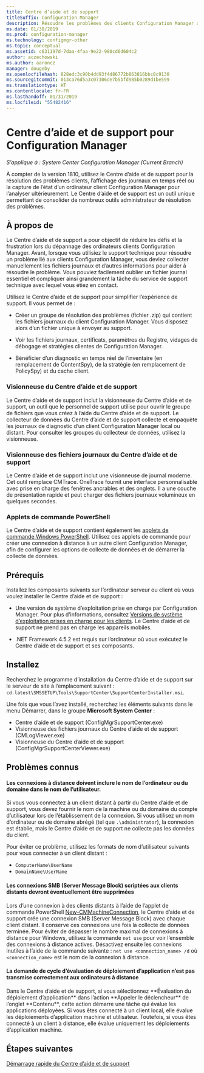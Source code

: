 ```yaml
---
title: Centre d’aide et de support
titleSuffix: Configuration Manager
description: Résoudre les problèmes des clients Configuration Manager avec le Centre d’aide et de support.
ms.date: 01/30/2019
ms.prod: configuration-manager
ms.technology: configmgr-other
ms.topic: conceptual
ms.assetid: c631197d-7daa-4faa-9e22-980cd6d604c2
author: aczechowski
ms.author: aaroncz
manager: dougeby
ms.openlocfilehash: 828edc3c90b4dd93f4d86772b863816bbc8c9130
ms.sourcegitcommit: 013ca76d5a3c07306de7b5bfd985b0289d1be599
ms.translationtype: HT
ms.contentlocale: fr-FR
ms.lasthandoff: 01/31/2019
ms.locfileid: "55482416"
---
```

# <a name="support-center-for-configuration-manager"></a>Centre d’aide et de support pour Configuration Manager

*S’applique à : System Center Configuration Manager (Current Branch)*

<!--1357489--> À compter de la version 1810, utilisez le Centre d’aide et de support pour la résolution des problèmes clients, l’affichage des journaux en temps réel ou la capture de l’état d’un ordinateur client Configuration Manager pour l’analyser ultérieurement. Le Centre d’aide et de support est un outil unique permettant de consolider de nombreux outils administrateur de résolution des problèmes. 



## <a name="about"></a>À propos de 

Le Centre d’aide et de support a pour objectif de réduire les défis et la frustration lors du dépannage des ordinateurs clients Configuration Manager. Avant, lorsque vous utilisiez le support technique pour résoudre un problème lié aux clients Configuration Manager, vous deviez collecter manuellement les fichiers journaux et d’autres informations pour aider à résoudre le problème. Vous pouviez facilement oublier un fichier journal essentiel et compliquer ainsi grandement la tâche du service de support technique avec lequel vous étiez en contact.

Utilisez le Centre d’aide et de support pour simplifier l’expérience de support. Il vous permet de :

 - Créer un groupe de résolution des problèmes (fichier .zip) qui contient les fichiers journaux du client Configuration Manager. Vous disposez alors d’un fichier unique à envoyer au support.  

 - Voir les fichiers journaux, certificats, paramètres du Registre, vidages de débogage et stratégies clientes de Configuration Manager.  

 - Bénéficier d’un diagnostic en temps réel de l’inventaire (en remplacement de ContentSpy), de la stratégie (en remplacement de PolicySpy) et du cache client.  


### <a name="support-center-viewer"></a>Visionneuse du Centre d’aide et de support

Le Centre d’aide et de support inclut la visionneuse du Centre d’aide et de support, un outil que le personnel de support utilise pour ouvrir le groupe de fichiers que vous créez à l’aide du Centre d’aide et de support. Le collecteur de données du Centre d’aide et de support collecte et empaquète les journaux de diagnostic d’un client Configuration Manager local ou distant. Pour consulter les groupes du collecteur de données, utilisez la visionneuse.


### <a name="support-center-log-file-viewer"></a>Visionneuse des fichiers journaux du Centre d’aide et de support

Le Centre d’aide et de support inclut une visionneuse de journal moderne. Cet outil remplace CMTrace. OneTrace fournit une interface personnalisable avec prise en charge des fenêtres ancrables et des onglets. Il a une couche de présentation rapide et peut charger des fichiers journaux volumineux en quelques secondes.


### <a name="powershell-cmdlets"></a>Applets de commande PowerShell

Le Centre d’aide et de support contient également les [applets de commande Windows PowerShell](https://go.microsoft.com/fwlink/?linkid=397830). Utilisez ces applets de commande pour créer une connexion à distance à un autre client Configuration Manager, afin de configurer les options de collecte de données et de démarrer la collecte de données.



## <a name="prerequisites"></a>Prérequis

Installez les composants suivants sur l’ordinateur serveur ou client où vous voulez installer le Centre d’aide et de support :

- Une version de système d’exploitation prise en charge par Configuration Manager. Pour plus d’informations, consultez [Versions de système d’exploitation prises en charge pour les clients](/sccm/core/plan-design/configs/supported-operating-systems-for-clients-and-devices). Le Centre d’aide et de support ne prend pas en charge les appareils mobiles.  

- .NET Framework 4.5.2 est requis sur l’ordinateur où vous exécutez le Centre d’aide et de support et ses composants.  



## <a name="install"></a>Installez

Recherchez le programme d’installation du Centre d’aide et de support sur le serveur de site à l’emplacement suivant : `cd.latest\SMSSETUP\Tools\SupportCenter\SupportCenterInstaller.msi`.

Une fois que vous l’avez installé, recherchez les éléments suivants dans le menu Démarrer, dans le groupe **Microsoft System Center** :  
- Centre d’aide et de support (ConfigMgrSupportCenter.exe)  
- Visionneuse des fichiers journaux du Centre d’aide et de support (CMLogViewer.exe)  
- Visionneuse du Centre d’aide et de support (ConfigMgrSupportCenterViewer.exe)  



## <a name="known-issues"></a>Problèmes connus 

#### <a name="remote-connections-must-include-computer-name-or-domain-as-part-of-the-user-name"></a>Les connexions à distance doivent inclure le nom de l’ordinateur ou du domaine dans le nom de l’utilisateur.
Si vous vous connectez à un client distant à partir du Centre d’aide et de support, vous devez fournir le nom de la machine ou du domaine du compte d’utilisateur lors de l’établissement de la connexion. Si vous utilisez un nom d’ordinateur ou de domaine abrégé (tel que `.\administrator`), la connexion est établie, mais le Centre d’aide et de support ne collecte pas les données du client. 

Pour éviter ce problème, utilisez les formats de nom d’utilisateur suivants pour vous connecter à un client distant : 
- `ComputerName\UserName`  
- `DomainName\UserName`  

#### <a name="scripted-server-message-block-connections-to-remote-clients-might-require-removal"></a>Les connexions SMB (Server Message Block) scriptées aux clients distants devront éventuellement être supprimées
Lors d’une connexion à des clients distants à l’aide de l’applet de commande PowerShell [New-CMMachineConnection](https://go.microsoft.com/fwlink/p/?linkid=390542), le Centre d’aide et de support crée une connexion SMB (Server Message Block) avec chaque client distant. Il conserve ces connexions une fois la collecte de données terminée. Pour éviter de dépasser le nombre maximal de connexions à distance pour Windows, utilisez la commande `net use` pour voir l’ensemble des connexions à distance actives. Désactivez ensuite les connexions inutiles à l’aide de la commande suivante : `net use <connection_name> /d` 
où `<connection_name>` est le nom de la connexion à distance.

#### <a name="application-deployment-evaluation-cycle-request-isnt-sent-correctly-to-remote-machines"></a>La demande de cycle d’évaluation de déploiement d’application n’est pas transmise correctement aux ordinateurs à distance
<!--2849356--> Dans le Centre d’aide et de support, si vous sélectionnez **Évaluation du déploiement d’application** dans l’action **Appeler le déclencheur** de l’onglet **Contenu**, cette action démarre une tâche qui évalue les applications déployées. Si vous êtes connecté à un client local, elle évalue les déploiements d’application machine et utilisateur. Toutefois, si vous êtes connecté à un client à distance, elle évalue uniquement les déploiements d’application machine.


## <a name="next-steps"></a>Étapes suivantes

[Démarrage rapide du Centre d’aide et de support](/sccm/core/support/support-center-quickstart)
